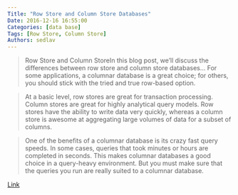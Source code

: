 ```yaml
---
Title: "Row Store and Column Store Databases"
Date: 2016-12-16 16:55:00
Categories: [data base]
Tags: [Row Store, Column Store]
Authors: sedlav
---
```


> Row Store and Column StoreIn this blog post, we’ll discuss the differences between row store and column store databases... For some applications, a columnar database is a great choice; for others, you should stick with the tried and true row-based option.

> At a basic level, row stores are great for transaction processing. Column stores are great for highly analytical query models. Row stores have the ability to write data very quickly, whereas a column store is awesome at aggregating large volumes of data for a subset of columns.

> One of the benefits of a columnar database is its crazy fast query speeds. In some cases, queries that took minutes or hours are completed in seconds. This makes columnar databases a good choice in a query-heavy environment. But you must make sure that the queries you run are really suited to a columnar database.

[Link](https://www.percona.com/blog/2016/12/14/row-store-and-column-store-databases/)
